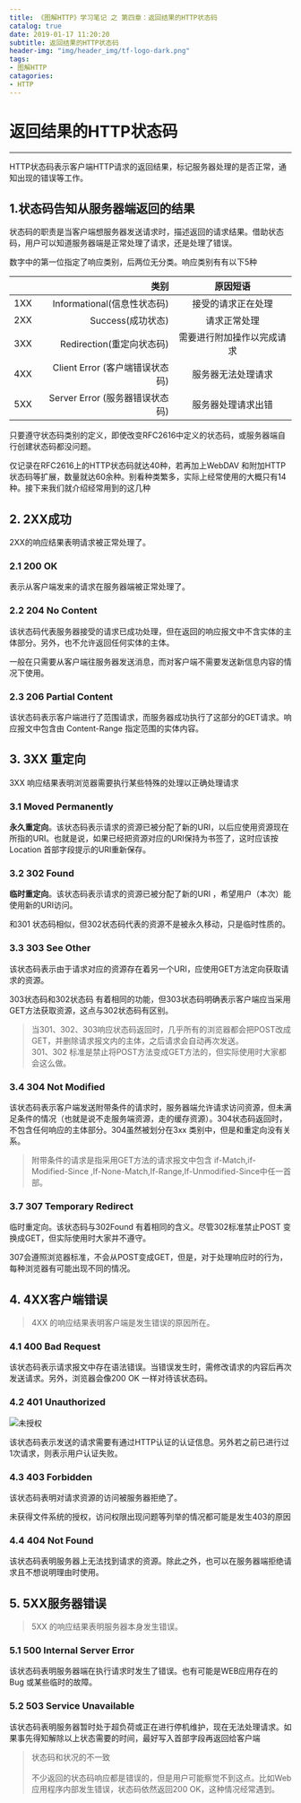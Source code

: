 ```yaml
---
title: 《图解HTTP》学习笔记 之 第四章：返回结果的HTTP状态码
catalog: true
date: 2019-01-17 11:20:20
subtitle: 返回结果的HTTP状态码
header-img: "img/header_img/tf-logo-dark.png"
tags: 
- 图解HTTP
catagories:
- HTTP
---
```


# 返回结果的HTTP状态码
-------

HTTP状态码表示客户端HTTP请求的返回结果，标记服务器处理的是否正常，通知出现的错误等工作。

## 1.状态码告知从服务器端返回的结果

状态码的职责是当客户端想服务器发送请求时，描述返回的请求结果。借助状态码，用户可以知道服务器端是正常处理了请求，还是处理了错误。

数字中的第一位指定了响应类别，后两位无分类。响应类别有有以下5种

|       |类别       |原因短语
|------ | ------:   |:----:
|1XX    |Informational(信息性状态码)     |接受的请求正在处理
|2XX    |Success(成功状态)               |请求正常处理
|3XX    |Redirection(重定向状态码)       |需要进行附加操作以完成请求
|4XX    |Client Error (客户端错误状态码) |服务器无法处理请求
|5XX    |Server Error (服务器错误状态码) |服务器处理请求出错

只要遵守状态码类别的定义，即使改变RFC2616中定义的状态码，或服务器端自行创建状态码都没问题。

仅记录在RFC2616上的HTTP状态码就达40种，若再加上WebDAV 和附加HTTP状态码等扩展，数量就达60余种。别看种类繁多，实际上经常使用的大概只有14种。接下来我们就介绍经常用到的这几种

## 2. 2XX成功

2XX的响应结果表明请求被正常处理了。

### 2.1 200 OK

表示从客户端发来的请求在服务器端被正常处理了。

### 2.2 204 No Content

该状态码代表服务器接受的请求已成功处理，但在返回的响应报文中不含实体的主体部分。另外，也不允许返回任何实体的主体。

一般在只需要从客户端往服务器发送消息，而对客户端不需要发送新信息内容的情况下使用。

### 2.3 206 Partial Content 

该状态码表示客户端进行了范围请求，而服务器成功执行了这部分的GET请求。响应报文中包含由 Content-Range 指定范围的实体内容。

## 3. 3XX 重定向

3XX 响应结果表明浏览器需要执行某些特殊的处理以正确处理请求

### 3.1 Moved Permanently

**永久重定向**。该状态码表示请求的资源已被分配了新的URI，以后应使用资源现在所指的URI。也就是说，如果已经把资源对应的URI保持为书签了，这时应该按Location 首部字段提示的URI重新保存。

### 3.2 302 Found

**临时重定向**。该状态码表示请求的资源已被分配了新的URI ，希望用户（本次）能使用新的URI访问。

和301 状态码相似，但302状态码代表的资源不是被永久移动，只是临时性质的。

### 3.3 303 See Other

该状态码表示由于请求对应的资源存在着另一个URI，应使用GET方法定向获取请求的资源。

303状态码和302状态码 有着相同的功能，但303状态码明确表示客户端应当采用GET方法获取资源，这点与302状态码有区别。

> 当301、302、303响应状态码返回时，几乎所有的浏览器都会把POST改成GET，并删除请求报文内的主体，之后请求会自动再次发送。<br/>
> 301、302 标准是禁止将POST方法变成GET方法的，但实际使用时大家都会这么做。

### 3.4 304 Not Modified

该状态码表示客户端发送附带条件的请求时，服务器端允许请求访问资源，但未满足条件的情况（也就是说不走服务端资源，走的缓存资源）。304状态码返回时，不包含任何响应的主体部分。304虽然被划分在3xx 类别中，但是和重定向没有关系。

> 附带条件的请求是指采用GET方法的请求报文中包含 if-Match,if-Modified-Since ,If-None-Match,If-Range,If-Unmodified-Since中任一首部。

### 3.7 307  Temporary Redirect 

临时重定向。该状态码与302Found 有着相同的含义。尽管302标准禁止POST 变换成GET，但实际使用时大家并不遵守。

307会遵照浏览器标准，不会从POST变成GET，但是，对于处理响应时的行为，每种浏览器有可能出现不同的情况。

## 4. 4XX客户端错误

> 4XX 的响应结果表明客户端是发生错误的原因所在。

### 4.1 400 Bad Request

该状态码表示请求报文中存在语法错误。当错误发生时，需修改请求的内容后再次发送请求。另外，浏览器会像200 OK 一样对待该状态码。

### 4.2 401 Unauthorized

![未授权](img/1.jpeg)

该状态码表示发送的请求需要有通过HTTP认证的认证信息。另外若之前已进行过1次请求，则表示用户认证失败。

### 4.3 403 Forbidden

该状态码表明对请求资源的访问被服务器拒绝了。

未获得文件系统的授权，访问权限出现问题等列举的情况都可能是发生403的原因

### 4.4 404 Not Found 

该状态码表明服务器上无法找到请求的资源。除此之外，也可以在服务器端拒绝请求且不想说明理由时使用。

## 5. 5XX服务器错误

> 5XX 的响应结果表明服务器本身发生错误。

### 5.1 500 Internal Server Error

该状态码表明服务器端在执行请求时发生了错误。也有可能是WEB应用存在的Bug 或某些临时的故障。

### 5.2 503 Service Unavailable

该状态码表明服务器暂时处于超负荷或正在进行停机维护，现在无法处理请求。如果事先得知解除以上状态需要的时间，最好写入首部字段再返回给客户端

> 状态码和状况的不一致<br/><br/>
>不少返回的状态码响应都是错误的，但是用户可能察觉不到这点。比如Web应用程序内部发生错误，状态码依然返回200 OK，这种情况经常遇到。
